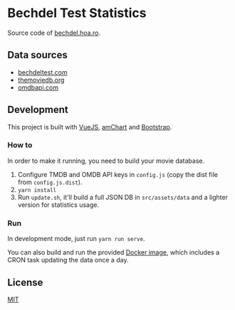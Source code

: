 # Bechdel Test Statistics

 Source code of [bechdel.hoa.ro](https://bechdel.hoa.ro).

## Data sources

  * [bechdeltest.com](https://bechdeltest.com/)
  * [themoviedb.org](https://www.themoviedb.org)
  * [omdbapi.com](https://www.omdbapi.com/)

## Development

This project is built with [VueJS](https://vuejs.org/), 
[amChart](https://www.amcharts.com/) 
and [Bootstrap](https://getbootstrap.com/).

### How to

In order to make it running, you need to build your movie database.

  1. Configure TMDB and OMDB API keys in `config.js` (copy the dist file from `config.js.dist`).
  2. `yarn install`
  3. Run `update.sh`, it'll build a full JSON DB in `src/assets/data` and a lighter version for
  statistics usage.

### Run

In development mode, just run `yarn run serve`.

You can also build and run the provided [Docker image](https://hub.docker.com/r/arthurhoaro/bechdel),
which includes a CRON task updating the data once a day.

## License

[MIT](https://github.com/ArthurHoaro/bechdel-charts/blob/master/LICENSE.md)

